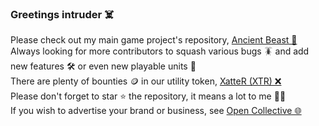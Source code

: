 ### Greetings intruder ☠️

Please check out my main game project's repository, [Ancient Beast 🐺](https://github.com/FreezingMoon/AncientBeast)  
Always looking for more contributors to squash various bugs 🪳 and add new features 🛠️ or even new playable units 👻  
There are plenty of bounties 🪙 in our utility token, [XatteR (XTR) ❌](https://github.com/FreezingMoon/AncientBeast/wiki/Token)  
Please don't forget to star ⭐ the repository, it means a lot to me 🙏🏻  
If you wish to advertise your brand or business, see [Open Collective 🌐](https://opencollective.com/AncientBeast)
